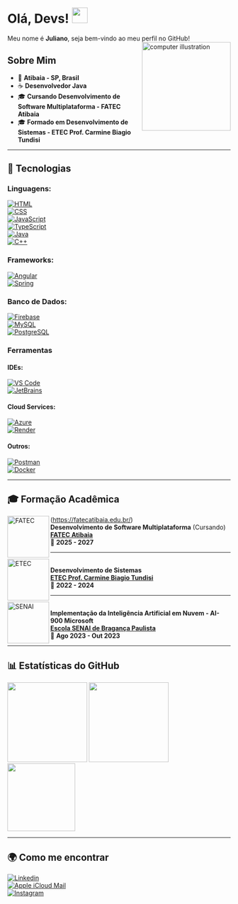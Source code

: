 # Olá, Devs! <img src="https://media.giphy.com/media/hvRJCLFzcasrR4ia7z/giphy.gif" width="35">  

Meu nome é **Juliano**, seja bem-vindo ao meu perfil no GitHub!  
<img src="https://raw.githubusercontent.com/MicaelliMedeiros/micaellimedeiros/master/image/computer-illustration.png" alt="computer illustration" width="200px" align="right">  

## Sobre Mim  
- 📍 **Atibaia - SP, Brasil**  
- ☕ **Desenvolvedor Java**  
- 🎓 **Cursando Desenvolvimento de Software Multiplataforma - FATEC Atibaia**  
- 🎓 **Formado em Desenvolvimento de Sistemas - ETEC Prof. Carmine Biagio Tundisi**  

---

## 🚀 Tecnologias  

### Linguagens:  
[<img src="https://skillicons.dev/icons?i=html" alt="HTML">](https://developer.mozilla.org/pt-BR/docs/Web/HTML)  
[<img src="https://skillicons.dev/icons?i=css" alt="CSS">](https://developer.mozilla.org/pt-BR/docs/Web/CSS)  
[<img src="https://skillicons.dev/icons?i=js" alt="JavaScript">](https://developer.mozilla.org/pt-BR/docs/Web/JavaScript)  
[<img src="https://skillicons.dev/icons?i=ts" alt="TypeScript">](https://www.typescriptlang.org/)  
[<img src="https://skillicons.dev/icons?i=java" alt="Java">](https://www.java.com/)  
[<img src="https://skillicons.dev/icons?i=cpp" alt="C++">](https://isocpp.org/)  

### Frameworks:  
[<img src="https://skillicons.dev/icons?i=angular" alt="Angular">](https://angular.io)  
[<img src="https://skillicons.dev/icons?i=spring" alt="Spring">](https://spring.io)  

### Banco de Dados:  
[<img src="https://skillicons.dev/icons?i=firebase" alt="Firebase">](https://firebase.google.com)  
[<img src="https://skillicons.dev/icons?i=mysql" alt="MySQL">](https://www.mysql.com)  
[<img src="https://skillicons.dev/icons?i=postgresql" alt="PostgreSQL">](https://www.postgresql.org)  

### Ferramentas  

#### IDEs:  
[<img src="https://skillicons.dev/icons?i=vscode" alt="VS Code">](https://code.visualstudio.com)  
[<img src="https://skillicons.dev/icons?i=jetbrains" alt="JetBrains">](https://www.jetbrains.com/)  

#### Cloud Services:  
[<img src="https://skillicons.dev/icons?i=azure" alt="Azure">](https://azure.microsoft.com)  
[<img src="https://skillicons.dev/icons?i=render" alt="Render">](https://render.com)  

#### Outros:  
[<img src="https://skillicons.dev/icons?i=postman" alt="Postman">](https://www.postman.com)  
[<img src="https://skillicons.dev/icons?i=docker" alt="Docker">](https://www.docker.com)  

---

## 🎓 Formação Acadêmica  

<img align="left" height="94px" width="94px" alt="FATEC" src="https://upload.wikimedia.org/wikipedia/commons/5/5c/FATEC-SP_logo.png"/>(https://fatecatibaia.edu.br/)  
**Desenvolvimento de Software Multiplataforma** (Cursando)  
[**FATEC Atibaia**](https://fatecatibaia.edu.br/)  
📅 **2025 - 2027**  

---  

[<img align="left" height="94px" width="94px" alt="ETEC" src="https://www.cps.sp.gov.br/wp-content/uploads/2021/06/ETEC-SP-1.png"/>](https://etec.carmine/)  
**Desenvolvimento de Sistemas**  
[**ETEC Prof. Carmine Biagio Tundisi**](https://etec.carmine/)  
📅 **2022 - 2024**  

---  

[<img align="left" height="94px" width="94px" alt="SENAI" src="https://upload.wikimedia.org/wikipedia/commons/thumb/4/4b/SENAI_logo.svg/1280px-SENAI_logo.svg.png"/>](https://senai-sp.br/)  
**Implementação da Inteligência Artificial em Nuvem - AI-900 Microsoft**  
[**Escola SENAI de Bragança Paulista**](https://senai-sp.br/)  
📅 **Ago 2023 - Out 2023**  

---

## 📊 Estatísticas do GitHub  

<img height="180px" src="https://github-readme-stats.vercel.app/api/top-langs/?username=sntooosk&layout=compact&langs_count=7&theme=radical"/>  
<img height="180px" src="https://github-readme-stats.vercel.app/api/?username=sntooosk&show_icons=true&include_all_commits=true&theme=radical"/>  
<img height="153px" src="http://github-readme-streak-stats.herokuapp.com/?user=sntooosk&theme=radical"/>  

---

## 🌍 Como me encontrar  

[<img src="https://img.shields.io/badge/-linkedin-%230077B5?style=for-the-badge&logo=linkedin&logoColor=white" alt="Linkedin">](https://www.linkedin.com/in/sntooosk)  
[<img src="https://img.shields.io/badge/mail-FFFFFF?style=for-the-badge&logo=apple&logoColor=black" alt="Apple iCloud Mail">](mailto:Juliano.santos88@icloud.com)  
[<img src="https://img.shields.io/badge/-Instagram-%23E4405F?style=for-the-badge&logo=instagram&logoColor=white" alt="Instagram">](https://instagram.com/sntooosk)  
